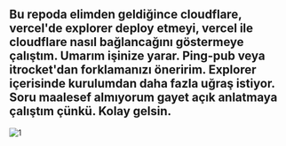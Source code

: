 ## Bu repoda elimden geldiğince cloudflare, vercel'de explorer deploy etmeyi, vercel ile cloudflare nasıl bağlancağını göstermeye çalıştım. Umarım işinize yarar. Ping-pub veya itrocket'dan forklamanızı öneririm. Explorer içerisinde kurulumdan daha fazla uğraş istiyor. Soru maalesef almıyorum gayet açık anlatmaya çalıştım çünkü. Kolay gelsin.

![1](https://cdn.discordapp.com/attachments/1328515077208543263/1328515128144171132/beyaz.png?ex=6786fba1&is=6785aa21&hm=467d441a5e22a5242b5c879929226f0469d45126ebb8aac314ae404ca3c6ad06&)
